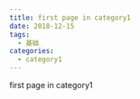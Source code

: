 ```yaml
---
title: first page in category1
date: 2018-12-15
tags:
  - 基础
categories:
  - category1
---
```


first page in category1
